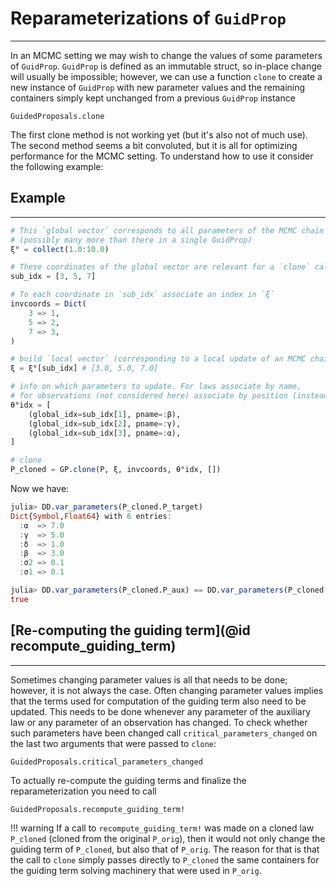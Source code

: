 # Reparameterizations of `GuidProp`
****************
In an MCMC setting we may wish to change the values of some parameters of `GuidProp`. `GuidProp` is defined as an immutable struct, so in-place change will usually be impossible; however, we can use a function `clone` to create a new instance of `GuidProp` with new parameter values and the remaining containers simply kept unchanged from a previous `GuidProp` instance

```@docs
GuidedProposals.clone
```

The first clone method is not working yet (but it's also not of much use).
The second method seems a bit convoluted, but it is all for optimizing performance for the MCMC setting. To understand how to use it consider the following example:

## Example
----------
```julia
# This `global vector` corresponds to all parameters of the MCMC chain
# (possibly many more than there in a single GuidProp)
ξ° = collect(1.0:10.0)

# These coordinates of the global vector are relevant for a `clone` call
sub_idx = [3, 5, 7]

# To each coordinate in `sub_idx` associate an index in `ξ`
invcoords = Dict(
	3 => 1,
	5 => 2,
	7 => 3,
)

# build `local vector` (corresponding to a local update of an MCMC chain)
ξ = ξ°[sub_idx] # [3.0, 5.0, 7.0]

# info on which parameters to update. For laws associate by name,
# for observations (not considered here) associate by position (instead of pname use local_idx)
θ°idx = [
	(global_idx=sub_idx[1], pname=:β),
	(global_idx=sub_idx[2], pname=:γ),
	(global_idx=sub_idx[3], pname=:α),
]

# clone
P_cloned = GP.clone(P, ξ, invcoords, θ°idx, [])
```
Now we have:
```julia
julia> DD.var_parameters(P_cloned.P_target)
Dict{Symbol,Float64} with 6 entries:
  :α  => 7.0
  :γ  => 5.0
  :δ  => 1.0
  :β  => 3.0
  :σ2 => 0.1
  :σ1 => 0.1

julia> DD.var_parameters(P_cloned.P_aux) == DD.var_parameters(P_cloned.P_target)
true
```

## [Re-computing the guiding term](@id recompute_guiding_term)
-----------------
Sometimes changing parameter values is all that needs to be done; however, it is not always the case. Often changing parameter values implies that the terms used for computation of the guiding term also need to be updated. This needs to be done whenever any parameter of the auxiliary law or any parameter of an observation has changed. To check whether such parameters have been changed call `critical_parameters_changed` on the last two arguments that were passed to `clone`:
```@docs
GuidedProposals.critical_parameters_changed
```

To actually re-compute the guiding terms and finalize the reparameterization you need to call

```@docs
GuidedProposals.recompute_guiding_term!
```

!!! warning
    If a call to `recompute_guiding_term!` was made on a cloned law `P_cloned` (cloned from the original `P_orig`), then it would not only change the guiding term of `P_cloned`, but also that of `P_orig`. The reason for that is that the call to `clone` simply passes directly to `P_cloned` the same containers for the guiding term solving machinery that were used in `P_orig`.
